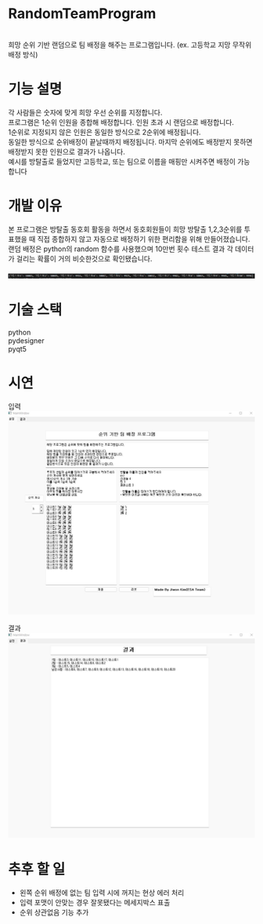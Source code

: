 # RandomTeamProgram
<br>
희망 순위 기반 랜덤으로 팀 배정을 해주는 프로그램입니다. (ex. 고등학교 지망 무작위 배정 방식)<br>

# 기능 설명

각 사람들은 숫자에 맞게 희망 우선 순위를 지정합니다.<br>
프로그램은 1순위 인원을 종합해 배정합니다. 인원 초과 시 랜덤으로 배정합니다.<br>
1순위로 지정되지 않은 인원은 동일한 방식으로 2순위에 배정됩니다.<br>
동일한 방식으로 순위배정이 끝날때까지 배정됩니다. 마지막 순위에도 배정받지 못하면 배정받지 못한 인원으로 결과가 나옵니다.<br>
예시를 방탈출로 들었지만 고등학교, 또는 팀으로 이름을 매핑만 시켜주면 배정이 가능합니다<br>

# 개발 이유
본 프로그램은 방탈출 동호회 활동을 하면서 동호회원들이 희망 방탈출 1,2,3순위를 투표했을 때 직접 종합하지 않고 자동으로 배정하기 위한 편리함을 위해 만들어졌습니다.<br>
랜덤 배정은 python의 random 함수를 사용했으며 10만번 횟수 테스트 결과 각 데이터가 걸리는 확률이 거의 비슷한것으로 확인됐습니다.<br>
<br>
![result](/image/result.jpg)
<br>

# 기술 스택
python<br>
pydesigner<br>
pyqt5

# 시연
입력
![test](/image/test.jpg)

결과
![test_result](/image/test_result.jpg)


# 추후 할 일
- 왼쪽 순위 배정에 없는 팀 입력 시에 꺼지는 현상 에러 처리
- 입력 포맷이 안맞는 경우 잘못됐다는 메세지박스 표출
- 순위 상관없음 기능 추가